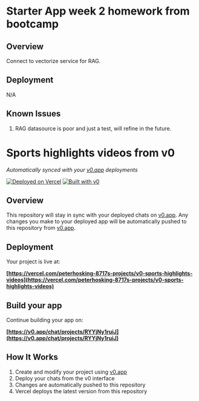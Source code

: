 # Starter App week 2 homework from bootcamp

## Overview

Connect to vectorize service for RAG.  


## Deployment

N/A

## Known Issues
1. RAG datasource is poor and just a test, will refine in the future.

# Sports highlights videos from v0

*Automatically synced with your [v0.app](https://v0.app) deployments*

[![Deployed on Vercel](https://img.shields.io/badge/Deployed%20on-Vercel-black?style=for-the-badge&logo=vercel)](https://vercel.com/peterhosking-8717s-projects/v0-sports-highlights-videos)
[![Built with v0](https://img.shields.io/badge/Built%20with-v0.app-black?style=for-the-badge)](https://v0.app/chat/projects/RYYjNy1ruiJ)

## Overview

This repository will stay in sync with your deployed chats on [v0.app](https://v0.app).
Any changes you make to your deployed app will be automatically pushed to this repository from [v0.app](https://v0.app).

## Deployment

Your project is live at:

**[https://vercel.com/peterhosking-8717s-projects/v0-sports-highlights-videos](https://vercel.com/peterhosking-8717s-projects/v0-sports-highlights-videos)**

## Build your app

Continue building your app on:

**[https://v0.app/chat/projects/RYYjNy1ruiJ](https://v0.app/chat/projects/RYYjNy1ruiJ)**

## How It Works

1. Create and modify your project using [v0.app](https://v0.app)
2. Deploy your chats from the v0 interface
3. Changes are automatically pushed to this repository
4. Vercel deploys the latest version from this repository
